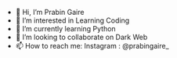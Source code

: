 - 👋 Hi, I’m Prabin Gaire
- 👀 I’m interested in Learning Coding
- 🌱 I’m currently learning Python
- 💞️ I’m looking to collaborate on Dark Web
- 📫 How to reach me: Instagram : @prabingaire_

<!---

--->
